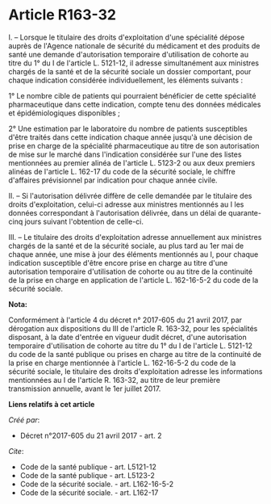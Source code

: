 # Article R163-32

I. – Lorsque le titulaire des droits d'exploitation d'une spécialité dépose auprès de l'Agence nationale de sécurité du
médicament et des produits de santé une demande d'autorisation temporaire d'utilisation de cohorte au titre du 1° du I de
l'article L. 5121-12, il adresse simultanément aux ministres chargés de la santé et de la sécurité sociale un dossier
comportant, pour chaque indication considérée individuellement, les éléments suivants :

1° Le nombre cible de patients qui pourraient bénéficier de cette spécialité pharmaceutique dans cette indication, compte
tenu des données médicales et épidémiologiques disponibles ;

2° Une estimation par le laboratoire du nombre de patients susceptibles d'être traités dans cette indication chaque année
jusqu'à une décision de prise en charge de la spécialité pharmaceutique au titre de son autorisation de mise sur le marché
dans l'indication considérée sur l'une des listes mentionnées au premier alinéa de l'article L. 5123-2 ou aux deux premiers
alinéas de l'article L. 162-17 du code de la sécurité sociale, le chiffre d'affaires prévisionnel par indication pour chaque
année civile.

II. – Si l'autorisation délivrée diffère de celle demandée par le titulaire des droits d'exploitation, celui-ci adresse aux
ministres mentionnés au I les données correspondant à l'autorisation délivrée, dans un délai de quarante-cinq jours suivant
l'obtention de celle-ci.

III. – Le titulaire des droits d'exploitation adresse annuellement aux ministres chargés de la santé et de la sécurité
sociale, au plus tard au 1er mai de chaque année, une mise à jour des éléments mentionnés au I, pour chaque indication
susceptible d'être encore prise en charge au titre d'une autorisation temporaire d'utilisation de cohorte ou au titre de la
continuité de la prise en charge en application de l'article L. 162-16-5-2 du code de la sécurité sociale.

**Nota:**

Conformément à l'article 4 du décret n° 2017-605 du 21 avril 2017, par dérogation aux dispositions du III de l'article R.
163-32, pour les spécialités disposant, à la date d'entrée en vigueur dudit décret, d'une autorisation temporaire
d'utilisation de cohorte au titre du 1° du I de l'article L. 5121-12 du code de la santé publique ou prises en charge au
titre de la continuité de la prise en charge mentionnée à l'article L. 162-16-5-2 du code de la sécurité sociale, le
titulaire des droits d'exploitation adresse les informations mentionnées au I de l'article R. 163-32, au titre de leur
première transmission annuelle, avant le 1er juillet 2017.

**Liens relatifs à cet article**

_Créé par_:

  - Décret n°2017-605 du 21 avril 2017 - art. 2

_Cite_:

  - Code de la santé publique - art. L5121-12
  - Code de la santé publique - art. L5123-2
  - Code de la sécurité sociale. - art. L162-16-5-2
  - Code de la sécurité sociale. - art. L162-17

